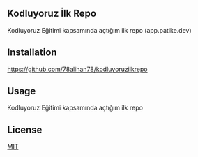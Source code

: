 ## Kodluyoruz İlk Repo
Kodluyoruz Eğitimi kapsamında açtığım ilk repo (app.patike.dev)

## Installation
https://github.com/78alihan78/kodluyoruzilkrepo

## Usage
Kodluyoruz Eğitimi kapsamında açtığım ilk repo

## License
[MIT](https://mit-license.org/)